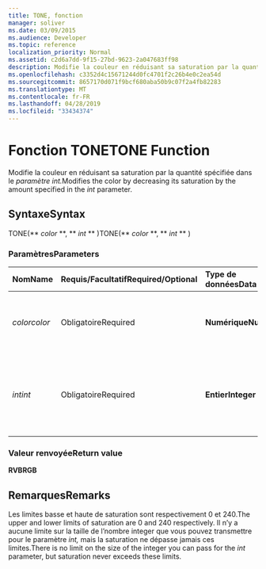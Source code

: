 ```yaml
---
title: TONE, fonction
manager: soliver
ms.date: 03/09/2015
ms.audience: Developer
ms.topic: reference
localization_priority: Normal
ms.assetid: c2d6a7dd-9f15-27bd-9623-2a047683ff98
description: Modifie la couleur en réduisant sa saturation par la quantité spécifiée dans le paramètre int.
ms.openlocfilehash: c3352d4c15671244d0fc4701f2c26b4e0c2ea54d
ms.sourcegitcommit: 8657170d071f9bcf680aba50b9c07f2a4fb82283
ms.translationtype: MT
ms.contentlocale: fr-FR
ms.lasthandoff: 04/28/2019
ms.locfileid: "33434374"
---
```

# <a name="tone-function"></a><span data-ttu-id="9a370-103">Fonction TONE</span><span class="sxs-lookup"><span data-stu-id="9a370-103">TONE Function</span></span>

<span data-ttu-id="9a370-104">Modifie la couleur en réduisant sa saturation par la quantité spécifiée dans le _paramètre int._</span><span class="sxs-lookup"><span data-stu-id="9a370-104">Modifies the color by decreasing its saturation by the amount specified in the  _int_ parameter.</span></span> 
  
## <a name="syntax"></a><span data-ttu-id="9a370-105">Syntaxe</span><span class="sxs-lookup"><span data-stu-id="9a370-105">Syntax</span></span>

<span data-ttu-id="9a370-106">TONE(\*\* *color* \*\*, \*\* *int* \*\* )</span><span class="sxs-lookup"><span data-stu-id="9a370-106">TONE(\*\* *color* \*\*, \*\* *int* \*\* )</span></span> 
  
### <a name="parameters"></a><span data-ttu-id="9a370-107">Paramètres</span><span class="sxs-lookup"><span data-stu-id="9a370-107">Parameters</span></span>

|<span data-ttu-id="9a370-108">**Nom**</span><span class="sxs-lookup"><span data-stu-id="9a370-108">**Name**</span></span>|<span data-ttu-id="9a370-109">**Requis/Facultatif**</span><span class="sxs-lookup"><span data-stu-id="9a370-109">**Required/Optional**</span></span>|<span data-ttu-id="9a370-110">**Type de données**</span><span class="sxs-lookup"><span data-stu-id="9a370-110">**Data Type**</span></span>|<span data-ttu-id="9a370-111">**Description**</span><span class="sxs-lookup"><span data-stu-id="9a370-111">**Description**</span></span>|
|:-----|:-----|:-----|:-----|
| <span data-ttu-id="9a370-112">_color_</span><span class="sxs-lookup"><span data-stu-id="9a370-112">_color_</span></span> <br/> |<span data-ttu-id="9a370-113">Obligatoire</span><span class="sxs-lookup"><span data-stu-id="9a370-113">Required</span></span>  <br/> |<span data-ttu-id="9a370-114">**Numérique**</span><span class="sxs-lookup"><span data-stu-id="9a370-114">**Numeric**</span></span> <br/> |<span data-ttu-id="9a370-115">Index de couleurs Microsoft Visio ou valeur RVB de la couleur.</span><span class="sxs-lookup"><span data-stu-id="9a370-115">The Microsoft Visio color index or RGB value of the color.</span></span>  <br/> |
| <span data-ttu-id="9a370-116">_int_</span><span class="sxs-lookup"><span data-stu-id="9a370-116">_int_</span></span> <br/> |<span data-ttu-id="9a370-117">Obligatoire</span><span class="sxs-lookup"><span data-stu-id="9a370-117">Required</span></span>  <br/> |<span data-ttu-id="9a370-118">**Entier**</span><span class="sxs-lookup"><span data-stu-id="9a370-118">**Integer**</span></span> <br/> |<span data-ttu-id="9a370-119">Valeur de diminution de la saturation de la couleur.</span><span class="sxs-lookup"><span data-stu-id="9a370-119">The amount by which to decrease the saturation of the color.</span></span> <span data-ttu-id="9a370-120">Elle peut être positive ou négative.</span><span class="sxs-lookup"><span data-stu-id="9a370-120">Can be positive or negative.</span></span>  <br/> |
   
### <a name="return-value"></a><span data-ttu-id="9a370-121">Valeur renvoyée</span><span class="sxs-lookup"><span data-stu-id="9a370-121">Return value</span></span>

 <span data-ttu-id="9a370-122">**RVB**</span><span class="sxs-lookup"><span data-stu-id="9a370-122">**RGB**</span></span>
  
## <a name="remarks"></a><span data-ttu-id="9a370-123">Remarques</span><span class="sxs-lookup"><span data-stu-id="9a370-123">Remarks</span></span>

<span data-ttu-id="9a370-124">Les limites basse et haute de saturation sont respectivement 0 et 240.</span><span class="sxs-lookup"><span data-stu-id="9a370-124">The upper and lower limits of saturation are 0 and 240 respectively.</span></span> <span data-ttu-id="9a370-125">Il n’y a aucune limite sur la taille de l’nombre integer que vous pouvez transmettre pour le paramètre  _int,_ mais la saturation ne dépasse jamais ces limites.</span><span class="sxs-lookup"><span data-stu-id="9a370-125">There is no limit on the size of the integer you can pass for the  _int_ parameter, but saturation never exceeds these limits.</span></span> 
  

